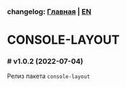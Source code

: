 ### changelog: [Главная](./../README.md) | [EN](./CHANGELOG-EN.md)

# CONSOLE-LAYOUT

### # v1.0.2 (2022-07-04)

Релиз пакета `console-layout`
